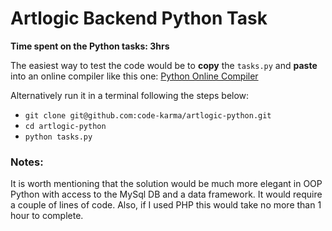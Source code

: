 # Artlogic Backend Python Task

**Time spent on the Python tasks: 3hrs**

The easiest way to test the code would be to **copy** the `tasks.py` and **paste** into an online compiler like this one: [Python Online Compiler](https://www.programiz.com/python-programming/online-compiler/) 

Alternatively run it in a terminal following the steps below:

- `git clone git@github.com:code-karma/artlogic-python.git`
- `cd artlogic-python`
- `python tasks.py`

### Notes:

It is worth mentioning that the solution would be much more elegant in OOP Python with access to the MySql DB and a data framework. It would require a couple of lines of code. Also, if I used PHP this would take no more than 1 hour to complete. 


